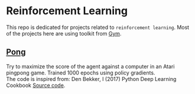 Reinforcement Learning
======

This repo is dedicated for projects related to `reinforcement learning`. Most of the projects here are using toolkit from [Gym](http://gym.openai.com/).

## [Pong](https://github.com/austenjs/reinforcement_learning/tree/main/Pong)
Try to maximize the score of the agent against a computer in an Atari pingpong game. Trained 1000 epochs using policy gradients.<br>
The code is inspired from: Den Bekker, I (2017) Python Deep Learning Cookbook [Source code](https://github.com/PacktPublishing/Python-Deep-Learning-Cookbook/blob/master/Chapter05/Chapter%205%20-%20Implementing%20policy%20gradients.ipynb).
